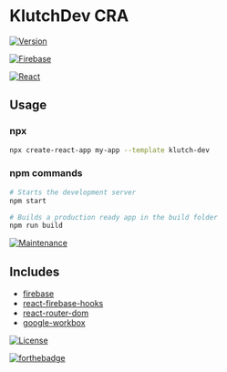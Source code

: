 # KlutchDev CRA

[![Version](https://img.shields.io/npm/v/cra-template-klutch-dev.svg?style=flat-square)](www.npmjs.com/package/cra-template-klutch-dev)

[![Firebase](https://img.shields.io/badge/firebase%20-%23039BE5.svg?&style=for-the-badge&logo=firebase)](https://firebase.com)

[![React](https://img.shields.io/badge/react%20-%2320232a.svg?&style=for-the-badge&logo=react&logoColor=%2361DAFB)](https://reactjs.com)

## Usage

### npx

```sh
npx create-react-app my-app --template klutch-dev
```

### npm commands

```sh
# Starts the development server
npm start

# Builds a production ready app in the build folder
npm run build
```

[![Maintenance](https://img.shields.io/badge/Maintained%3F-yes-green.svg)](https://GitHub.com/Klutchdev/cra-template-klutch-dev/graphs/commit-activity)

## Includes

- [firebase][firebase]
- [react-firebase-hooks][react-firebase-hooks]
- [react-router-dom][react-router-dom]
- [google-workbox][google-workbox]

[![License](https://img.shields.io/github/license/Ileriayo/markdown-badges?style=for-the-badge)](./LICENSE)

[![forthebadge](https://forthebadge.com/images/badges/powered-by-netflix.svg)](www.npmjs.com/package/cra-template-klutch-dev)

<!-- prettier-ignore-start -->

[npm]: https://www.npmjs.com/
[node]: https://nodejs.org
[package]: https://www.npmjs.com/package/cra-template-klutch-dev
[react-router-dom]: https://reactrouter.com/web/guides/quick-start
[firebase]: https://firebase.com
[prettier]: https://prettier.io/docs/en/index.html
[react-firebase-hooks]: https://github.com/CSFrequency/react-firebase-hooks
[google-workbox]: https://developers.google.com/web/tools/workbox
[forthebadge]: https://forthebadge.com/images/badges/powered-by-netflix.svg
